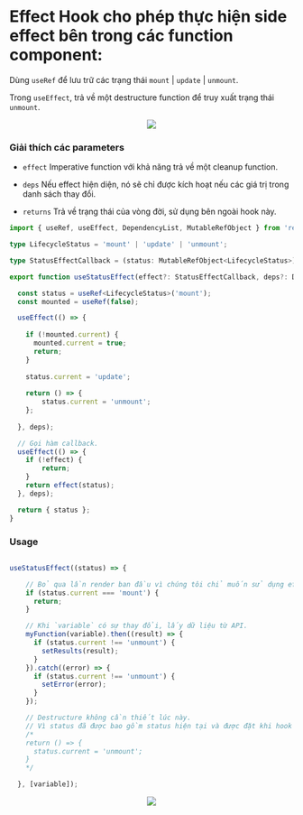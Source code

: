 # Effect Hook cho phép thực hiện side effect bên trong các function component:

Dùng `useRef` để lưu trữ các trạng thái `mount` | `update` | `unmount`.

Trong `useEffect`, trả về một destructure function để truy xuất trạng thái `unmount`.

<div align="middle">
  <img src="https://i.imgur.com/NomR1lZ.jpg" />
</div>

### Giải thích các parameters

* `effect` Imperative function với khả năng trả về một cleanup function.

* `deps` Nếu effect hiện diện, nó sẽ chỉ được kích hoạt nếu các giá trị trong danh sách thay đổi.

* `returns` Trả về trạng thái của vòng đời, sử dụng bên ngoài hook này.

```typescript
import { useRef, useEffect, DependencyList, MutableRefObject } from 'react';

type LifecycleStatus = 'mount' | 'update' | 'unmount';

type StatusEffectCallback = (status: MutableRefObject<LifecycleStatus>) => void | (() => void);

export function useStatusEffect(effect?: StatusEffectCallback, deps?: DependencyList) {

  const status = useRef<LifecycleStatus>('mount');
  const mounted = useRef(false);

  useEffect(() => {
  
    if (!mounted.current) {
      mounted.current = true;
      return;
    }
    
    status.current = 'update';
    
    return () => { 
        status.current = 'unmount'; 
    };
    
  }, deps);

  // Gọi hàm callback.
  useEffect(() => {
    if (!effect) { 
        return; 
    }
    return effect(status);
  }, deps);

  return { status };
}
```
### Usage
```typescript

useStatusEffect((status) => {

    // Bỏ qua lần render ban đầu vì chúng tôi chỉ muốn sử dụng effect này khi `variable` có sự thay đổi.
    if (status.current === 'mount') {
      return;
    }

    // Khi `variable` có sự thay đổi, lấy dữ liệu từ API.
    myFunction(variable).then((result) => {
      if (status.current !== 'unmount') {
        setResults(result);
      }
    }).catch((error) => {
      if (status.current !== 'unmount') {
        setError(error);
      }
    });

    // Destructure không cần thiết lúc này.
    // Vì status đã được bao gồm status hiện tại và được đặt khi hook bị hủy.
    /* 
    return () => {
      status.current = 'unmount';
    }
    */

  }, [variable]);
```


<div align="middle">
  <img src="https://i.imgur.com/D9QRY5W.png" />
</div>
